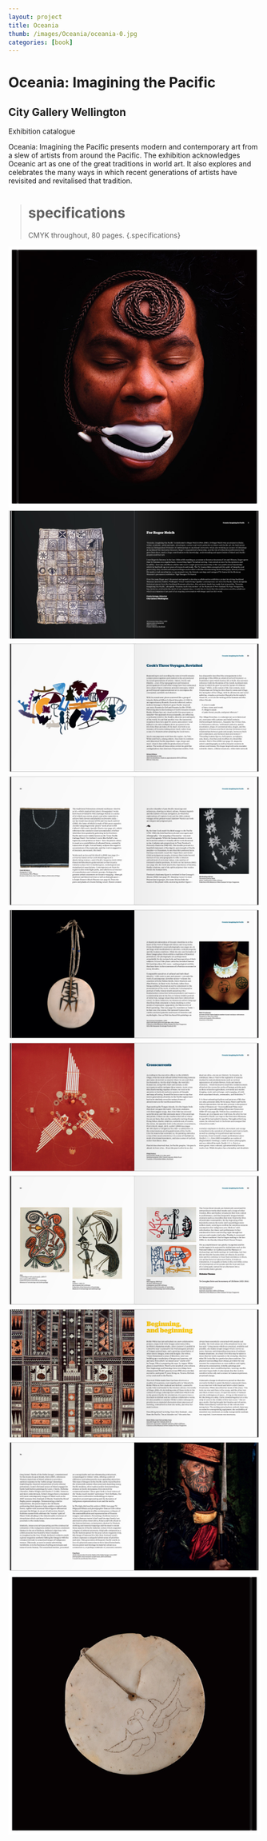 ```yaml
---
layout: project
title: Oceania
thumb: /images/Oceania/oceania-0.jpg
categories: [book]
---
```


# Oceania: Imagining the Pacific 

## City Gallery Wellington

Exhibition catalogue 

Oceania: Imagining the Pacific presents modern and contemporary art from a slew of artists from around the Pacific. The exhibition acknowledges Oceanic art as one of the great traditions in world art. It also explores and celebrates the many ways in which recent generations of artists have revisited and revitalised that tradition. 

> # specifications
> CMYK throughout, 80 pages.
{.specifications}

![](/images/Oceania/oceania-1.jpg)
![](/images/Oceania/oceania-2.jpg)
![](/images/Oceania/oceania-3.jpg)
![](/images/Oceania/oceania-4.jpg)
![](/images/Oceania/oceania-5.jpg)
![](/images/Oceania/oceania-6.jpg)
![](/images/Oceania/oceania-7.jpg)
![](/images/Oceania/oceania-8.jpg)
![](/images/Oceania/oceania-9.jpg)
![](/images/Oceania/oceania-10.jpg)
